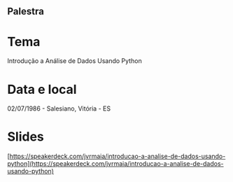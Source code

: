 Palestra
----

# Tema

Introdução a Análise de Dados Usando Python

# Data e local

02/07/1986 - Salesiano, Vitória - ES

# Slides

[https://speakerdeck.com/jvrmaia/introducao-a-analise-de-dados-usando-python](https://speakerdeck.com/jvrmaia/introducao-a-analise-de-dados-usando-python)
